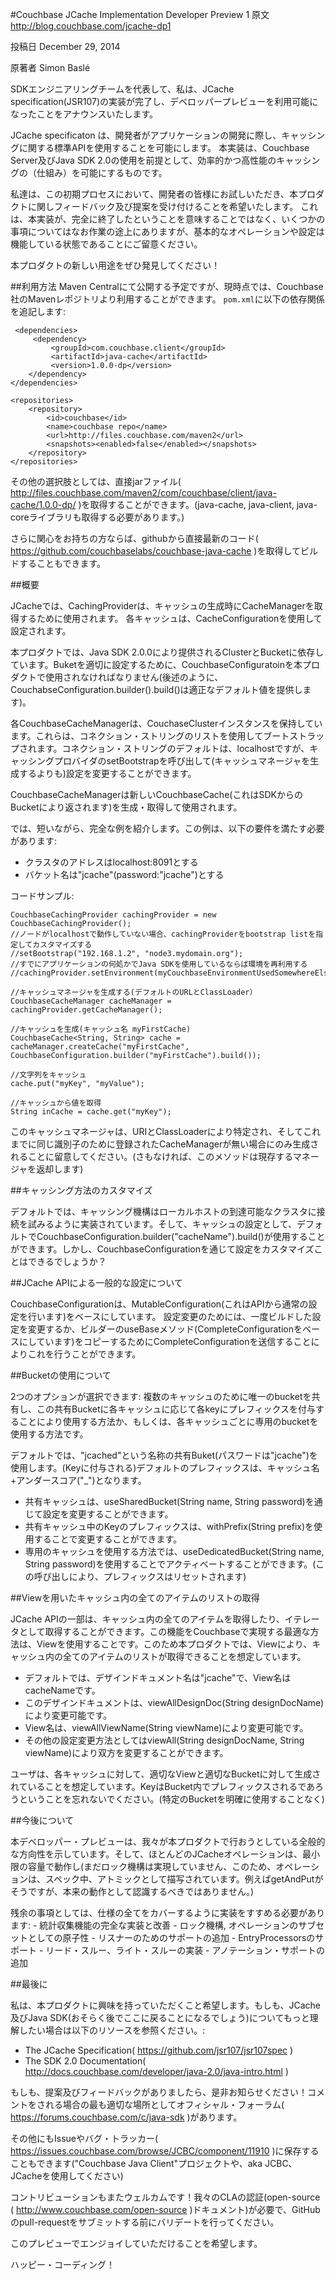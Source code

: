 #Couchbase JCache Implementation Developer Preview 1
原文
http://blog.couchbase.com/jcache-dp1

投稿日
December 29, 2014

原著者
Simon Baslé

SDKエンジニアリングチームを代表して、私は、JCache specification(JSR107)の実装が完了し、デベロッパープレビューを利用可能になったことをアナウンスいたします。

JCache specificaton は、開発者がアプリケーションの開発に際し、キャッシングに関する標準APIを使用することを可能にします。
本実装は、Couchbase Server及びJava SDK 2.0の使用を前提として、効率的かつ高性能のキャッシングの（仕組み）を可能にするものです。

私達は、この初期プロセスにおいて、開発者の皆様にお試しいただき、本プロダクトに関しフィードバック及び提案を受け付けることを希望いたします。
これは、本実装が、完全に終了したということを意味することではなく、いくつかの事項についてはなお作業の途上にありますが、基本的なオペレーションや設定は機能している状態であることにご留意ください。


本プロダクトの新しい用途をぜひ発見してください！

##利用方法
Maven Centralにて公開する予定ですが、現時点では、Couchbase社のMavenレポジトリより利用することができます。
`pom.xml`に以下の依存関係を追記します:

     <dependencies>
         <dependency>
             <groupId>com.couchbase.client</groupId>
             <artifactId>java-cache</artifactId>
             <version>1.0.0-dp</version>
        </dependency>
    </dependencies>

    <repositories>
        <repository>
            <id>couchbase</id>
            <name>couchbase repo</name>
            <url>http://files.couchbase.com/maven2</url>
            <snapshots><enabled>false</enabled></snapshots>
        </repository>
    </repositories>


その他の選択肢としては、直接jarファイル(
http://files.couchbase.com/maven2/com/couchbase/client/java-cache/1.0.0-dp/
)を取得することができます。(java-cache, java-client, java-coreライブラリも取得する必要があります。)

さらに関心をお持ちの方ならば、githubから直接最新のコード(
https://github.com/couchbaselabs/couchbase-java-cache
)を取得してビルドすることもできます。

##概要

JCacheでは、CachingProviderは、キャッシュの生成時にCacheManagerを取得するために使用されます。
各キャッシュは、CacheConfigurationを使用して設定されます。

本プロダクトでは、Java SDK 2.0.0により提供されるClusterとBucketに依存しています。Buketを適切に設定するために、CouchbaseConfiguratoinを本プロダクトで使用されなければなりません(後述のように、CouchabseConfiguration.builder().build()は適正なデフォルト値を提供します)。

各CouchbaseCacheManagerは、CouchaseClusterインスタンスを保持しています。これらは、コネクション・ストリングのリストを使用してブートストラップされます。コネクション・ストリングのデフォルトは、localhostですが、キャッシングプロバイダのsetBootstrapを呼び出して(キャッシュマネージャを生成するよりも)設定を変更することができます。

CouchbaseCacheManagerは新しいCouchbaseCache(これはSDKからのBucketにより返されます)を生成・取得して使用されます。

では、短いながら、完全な例を紹介します。この例は、以下の要件を満たす必要があります:
* クラスタのアドレスはlocalhost:8091とする
* バケット名は"jcache"(password:"jcache")とする

コードサンプル:

    CouchbaseCachingProvider cachingProvider = new CouchbaseCachingProvider();
    //ノードがlocalhostで動作していない場合、cachingProviderをbootstrap listを指定してカスタマイズする
    //setBootstrap("192.168.1.2", "node3.mydomain.org");
    //すでにアプリケーションの何処かでJava SDKを使用しているならば環境を再利用する
    //cachingProvider.setEnvironment(myCouchbaseEnvironmentUsedSomewhereElse);
    
    //キャッシュマネージャを生成する(デフォルトのURLとClassLoader）
    CouchbaseCacheManager cacheManager = cachingProvider.getCacheManager();
    
    //キャッシュを生成(キャッシュ名 myFirstCache)
    CouchbaseCache<String, String> cache = cacheManager.createCache("myFirstCache",
    CouchbaseConfiguration.builder("myFirstCache").build());
    
    //文字列をキャッシュ
    cache.put("myKey", "myValue");
    
    //キャッシュから値を取得
    String inCache = cache.get("myKey");


このキャッシュマネージャは、URIとClassLoaderにより特定され、そしてこれまでに同じ識別子のために登録されたCacheManagerが無い場合にのみ生成されることに留意してください。(さもなければ、このメソッドは現存するマネージャを返却します)

##キャッシング方法のカスタマイズ

デフォルトでは、キャッシング機構はローカルホストの到達可能なクラスタに接続を試みるように実装されています。そして、キャッシュの設定として、デフォルトでCouchbaseConfiguration.builder("cacheName").build()が使用することができます。しかし、CouchbaseConfigurationを通じて設定をカスタマイズことはできるでしょうか？

##JCache APIによる一般的な設定について

CouchbaseConfigurationは、MutableConfiguration(これはAPIから通常の設定を行います)をベースにしています。
設定変更のためには、一度ビルドした設定を変更するか、ビルダーのuseBaseメソッド(CompleteConfigurationをベースにしています)をコピーするためにCompleteConfigurationを送信することによりこれを行うことができます。


##Bucketの使用について

2つのオプションが選択できます: 複数のキャッシュのために唯一のbucketを共有し、この共有Bucketに各キャッシュに応じて各keyにプレフィックスを付与することにより使用する方法か、もしくは、各キャッシュごとに専用のbucketを使用する方法です。

デフォルトでは、"jcached"という名称の共有Buket(パスワードは"jcache")を使用します。(Keyに付与される)デフォルトのプレフィックスは、キャッシュ名+アンダースコア("_")となります。

* 共有キャッシュは、useSharedBucket(String name, String password)を通じて設定を変更することができます。
* 共有キャッシュ中のKeyのプレフィックスは、withPrefix(String prefix)を使用することで変更することができます。
* 専用のキャッシュを使用する方法では、useDedicatedBucket(String name, String password)を使用することでアクティベートすることができます。(この呼び出しにより、プレフィックスはリセットされます)

##Viewを用いたキャッシュ内の全てのアイテムのリストの取得

JCache APIの一部は、キャッシュ内の全てのアイテムを取得したり、イテレータとして取得することができます。この機能をCouchbaseで実現する最適な方法は、Viewを使用することです。このため本プロダクトでは、Viewにより、キャッシュ内の全てのアイテムのリストが取得できることを想定しています。

* デフォルトでは、デザインドキュメント名は"jcache"で、View名はcacheNameです。
* このデザインドキュメントは、viewAllDesignDoc(String designDocName)により変更可能です。
* View名は、viewAllViewName(String viewName)により変更可能です。
* その他の設定変更方法としてはviewAll(String designDocName, String viewName)により双方を変更することができます。

ユーザは、各キャッシュに対して、適切なViewと適切なBucketに対して生成されていることを想定しています。KeyはBucket内でプレフィックスされるであろうということを忘れないでください。(特定のBucketを明確に使用することなく)

##今後について

本デベロッパー・プレビューは、我々が本プロダクトで行おうとしている全般的な方向性を示しています。そして、ほとんどのJCacheオペレーションは、最小限の容量で動作し(まだロック機構は実現していません、このため、オペレーションは、スペック中、アトミックとして描写されています。例えばgetAndPutがそうですが、本来の動作として認識するべきではありません。)

残余の事項としては、仕様の全てをカバーするように実装をすすめる必要があります: - 統計収集機能の完全な実装と改善 - ロック機構, オペレーションのサブセットとしての原子性 - リスナーのためのサポートの追加 - EntryProcessorsのサポート - リード・スルー、ライト・スルーの実装 - アノテーション・サポートの追加


##最後に

私は、本プロダクトに興味を持っていただくこと希望します。もしも、JCache及びJava SDK(おそらく後でここに戻ることになるでしょう)についてもっと理解したい場合は以下のリソースを参照ください。:

* The JCache Specification(
https://github.com/jsr107/jsr107spec
)
* The SDK 2.0 Documentation(
http://docs.couchbase.com/developer/java-2.0/java-intro.html
)

もしも、提案及びフィードバックがありましたら、是非お知らせください！コメントをされる場合の最も適切な場所としてオフィシャル・フォーラム(
https://forums.couchbase.com/c/java-sdk
)があります。

その他にもIssueやバグ・トラッカー(
https://issues.couchbase.com/browse/JCBC/component/11910
)に保存することもできます("Couchbase Java Client"プロジェクトや、aka JCBC、JCacheを使用してください)

コントリビューションもまたウェルカムです！我々のCLAの認証(open-source (
http://www.couchbase.com/open-source
)ドキュメント)が必要で、GitHubのpull-requestをサブミットする前にバリデートを行ってください。

このプレビューでエンジョイしていただけることを希望します。

ハッピー・コーディング！

